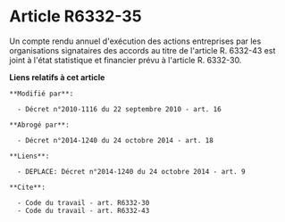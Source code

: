 # Article R6332-35

Un compte rendu annuel d'exécution des actions entreprises par les organisations signataires des accords au titre de
l'article R. 6332-43 est joint à l'état statistique et financier prévu à l'article R. 6332-30.

**Liens relatifs à cet article**

	**Modifié par**:

	  - Décret n°2010-1116 du 22 septembre 2010 - art. 16

	**Abrogé par**:

	  - Décret n°2014-1240 du 24 octobre 2014 - art. 18

	**Liens**:

	  - DEPLACE: Décret n°2014-1240 du 24 octobre 2014 - art. 9

	**Cite**:

	  - Code du travail - art. R6332-30
	  - Code du travail - art. R6332-43
